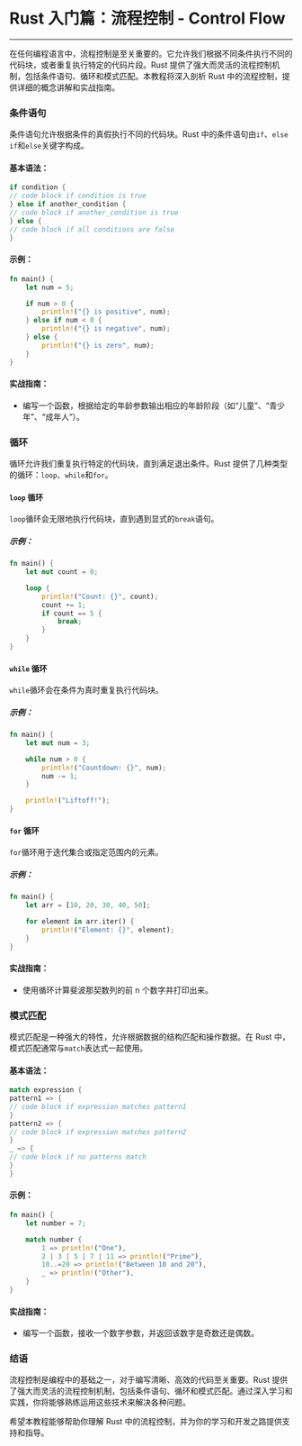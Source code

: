 # Rust 入门篇：流程控制 - Control Flow

---

在任何编程语言中，流程控制是至关重要的。它允许我们根据不同条件执行不同的代码块，或者重复执行特定的代码片段。Rust
提供了强大而灵活的流程控制机制，包括条件语句、循环和模式匹配。本教程将深入剖析 Rust 中的流程控制，提供详细的概念讲解和实战指南。

### 条件语句

条件语句允许根据条件的真假执行不同的代码块。Rust 中的条件语句由`if`、`else if`和`else`关键字构成。

#### 基本语法：

```rust
if condition {
// code block if condition is true
} else if another_condition {
// code block if another_condition is true
} else {
// code block if all conditions are false
}
```

#### 示例：

```rust
fn main() {
    let num = 5;

    if num > 0 {
        println!("{} is positive", num);
    } else if num < 0 {
        println!("{} is negative", num);
    } else {
        println!("{} is zero", num);
    }
}
```

#### 实战指南：

- 编写一个函数，根据给定的年龄参数输出相应的年龄阶段（如“儿童”、“青少年”、“成年人”）。

### 循环

循环允许我们重复执行特定的代码块，直到满足退出条件。Rust 提供了几种类型的循环：`loop`、`while`和`for`。

#### `loop` 循环

`loop`循环会无限地执行代码块，直到遇到显式的`break`语句。

##### 示例：

```rust
fn main() {
    let mut count = 0;

    loop {
        println!("Count: {}", count);
        count += 1;
        if count == 5 {
            break;
        }
    }
}
```

#### `while` 循环

`while`循环会在条件为真时重复执行代码块。

##### 示例：

```rust
fn main() {
    let mut num = 3;

    while num > 0 {
        println!("Countdown: {}", num);
        num -= 1;
    }

    println!("Liftoff!");
}
```

#### `for` 循环

`for`循环用于迭代集合或指定范围内的元素。

##### 示例：

```rust
fn main() {
    let arr = [10, 20, 30, 40, 50];

    for element in arr.iter() {
        println!("Element: {}", element);
    }
}
```

#### 实战指南：

- 使用循环计算斐波那契数列的前 n 个数字并打印出来。

### 模式匹配

模式匹配是一种强大的特性，允许根据数据的结构匹配和操作数据。在 Rust 中，模式匹配通常与`match`表达式一起使用。

#### 基本语法：

```rust
match expression {
pattern1 => {
// code block if expression matches pattern1
}
pattern2 => {
// code block if expression matches pattern2
}
_ => {
// code block if no patterns match
}
}
```

#### 示例：

```rust
fn main() {
    let number = 7;

    match number {
        1 => println!("One"),
        2 | 3 | 5 | 7 | 11 => println!("Prime"),
        10..=20 => println!("Between 10 and 20"),
        _ => println!("Other"),
    }
}
```

#### 实战指南：

- 编写一个函数，接收一个数字参数，并返回该数字是奇数还是偶数。

### 结语

流程控制是编程中的基础之一，对于编写清晰、高效的代码至关重要。Rust
提供了强大而灵活的流程控制机制，包括条件语句、循环和模式匹配。通过深入学习和实践，你将能够熟练运用这些技术来解决各种问题。

希望本教程能够帮助你理解 Rust 中的流程控制，并为你的学习和开发之路提供支持和指导。